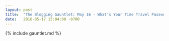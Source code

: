 ```yaml
---
layout: post
title:  "The Blogging Gauntlet: May 16 - What's Your Time Travel Password?"
date:   2016-05-17 15:04:00 -0700
---
```


{% include gauntlet.md %}

